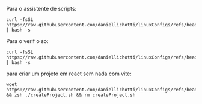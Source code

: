
Para o assistente de scripts:
```
curl -fsSL https://raw.githubusercontent.com/daniellichotti/linuxConfigs/refs/heads/main/scriptsInstallManager.sh | bash -s
```
Para o verif o so:
```
curl -fsSL https://raw.githubusercontent.com/daniellichotti/linuxConfigs/refs/heads/main/scripts/installerScript.sh | bash -s
```

para criar um projeto em react sem nada com vite:
```
wget  https://raw.githubusercontent.com/daniellichotti/linuxConfigs/refs/heads/main/createProject.sh && zsh ./createProject.sh && rm createProject.sh
```
